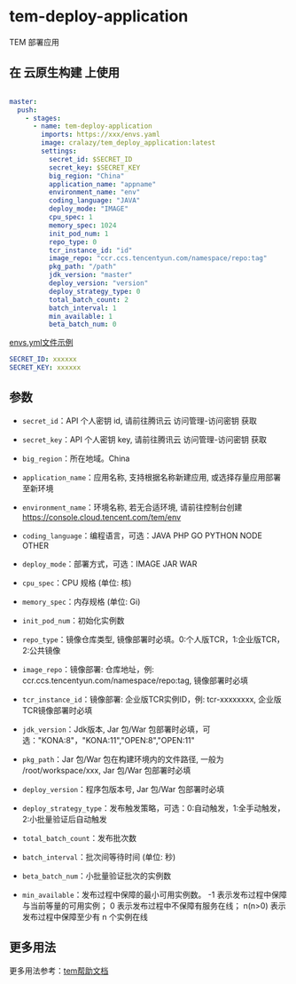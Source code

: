 # tem-deploy-application

TEM 部署应用

## 在 云原生构建 上使用

```yml

master:
  push:
    - stages:
      - name: tem-deploy-application
        imports: https://xxx/envs.yaml
        image: cralazy/tem_deploy_application:latest
        settings:
          secret_id: $SECRET_ID
          secret_key: $SECRET_KEY
          big_region: "China"
          application_name: "appname"
          environment_name: "env"
          coding_language: "JAVA"
          deploy_mode: "IMAGE"
          cpu_spec: 1
          memory_spec: 1024
          init_pod_num: 1
          repo_type: 0
          tcr_instance_id: "id"
          image_repo: "ccr.ccs.tencentyun.com/namespace/repo:tag"
          pkg_path: "/path"
          jdk_version: "master"
          deploy_version: "version"
          deploy_strategy_type: 0
          total_batch_count: 2
          batch_interval: 1
          min_available: 1
          beta_batch_num: 0
```

[envs.yml文件示例](https://x123456789x.coding.net/public/oci-demo-public/oci-qci-trigger-subpipeline-demo-envs/git/files/master/envs.yaml)

```yml
SECRET_ID: xxxxxx
SECRET_KEY: xxxxxx
```

## 参数

* `secret_id`：API 个人密钥 id, 请前往腾讯云 访问管理-访问密钥 获取

* `secret_key`：API 个人密钥 key, 请前往腾讯云 访问管理-访问密钥 获取

* `big_region`：所在地域。China

* `application_name`：应用名称, 支持根据名称新建应用, 或选择存量应用部署至新环境

* `environment_name`：环境名称, 若无合适环境, 请前往控制台创建 <https://console.cloud.tencent.com/tem/env>

* `coding_language`：编程语言，可选：JAVA PHP GO PYTHON NODE OTHER

* `deploy_mode`：部署方式，可选：IMAGE JAR WAR

* `cpu_spec`：CPU 规格 (单位: 核)

* `memory_spec`：内存规格 (单位: Gi)

* `init_pod_num`：初始化实例数

* `repo_type`：镜像仓库类型, 镜像部署时必填。0:个人版TCR，1:企业版TCR，2:公共镜像

* `image_repo`：镜像部署: 仓库地址，例: ccr.ccs.tencentyun.com/namespace/repo:tag, 镜像部署时必填

* `tcr_instance_id`：镜像部署: 企业版TCR实例ID，例: tcr-xxxxxxxx, 企业版TCR镜像部署时必填

* `jdk_version`：Jdk版本, Jar 包/War 包部署时必填，可选："KONA:8"，"KONA:11","OPEN:8","OPEN:11"

* `pkg_path`：Jar 包/War 包在构建环境内的文件路径, 一般为 /root/workspace/xxx, Jar 包/War 包部署时必填

* `deploy_version`：程序包版本号, Jar 包/War 包部署时必填

* `deploy_strategy_type`：发布触发策略，可选：0:自动触发，1:全手动触发，2:小批量验证后自动触发

* `total_batch_count`：发布批次数

* `batch_interval`：批次间等待时间 (单位: 秒)

* `beta_batch_num`：小批量验证批次的实例数

* `min_available`：发布过程中保障的最小可用实例数。
-1 表示发布过程中保障与当前等量的可用实例；
0 表示发布过程中不保障有服务在线；
n(n>0) 表示发布过程中保障至少有 n 个实例在线

## 更多用法

更多用法参考：[tem帮助文档](https://cloud.tencent.com/document/product/1371/52882)
